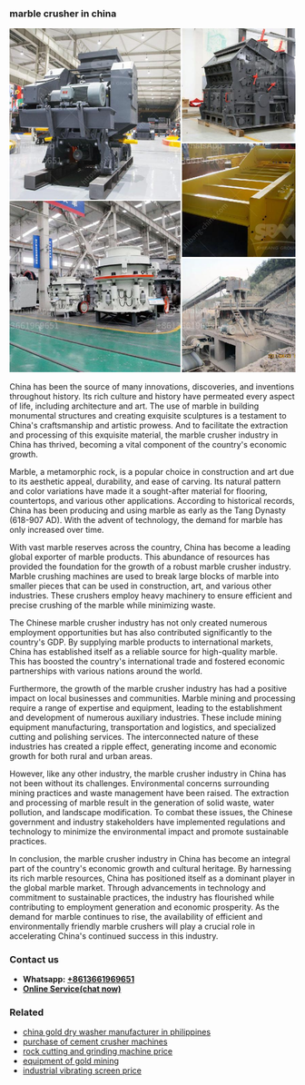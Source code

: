 <h3>marble crusher in china</h3><img src='1703042199.jpg' alt=''><p>China has been the source of many innovations, discoveries, and inventions throughout history. Its rich culture and history have permeated every aspect of life, including architecture and art. The use of marble in building monumental structures and creating exquisite sculptures is a testament to China's craftsmanship and artistic prowess. And to facilitate the extraction and processing of this exquisite material, the marble crusher industry in China has thrived, becoming a vital component of the country's economic growth.</p><p>Marble, a metamorphic rock, is a popular choice in construction and art due to its aesthetic appeal, durability, and ease of carving. Its natural pattern and color variations have made it a sought-after material for flooring, countertops, and various other applications. According to historical records, China has been producing and using marble as early as the Tang Dynasty (618-907 AD). With the advent of technology, the demand for marble has only increased over time.</p><p>With vast marble reserves across the country, China has become a leading global exporter of marble products. This abundance of resources has provided the foundation for the growth of a robust marble crusher industry. Marble crushing machines are used to break large blocks of marble into smaller pieces that can be used in construction, art, and various other industries. These crushers employ heavy machinery to ensure efficient and precise crushing of the marble while minimizing waste.</p><p>The Chinese marble crusher industry has not only created numerous employment opportunities but has also contributed significantly to the country's GDP. By supplying marble products to international markets, China has established itself as a reliable source for high-quality marble. This has boosted the country's international trade and fostered economic partnerships with various nations around the world.</p><p>Furthermore, the growth of the marble crusher industry has had a positive impact on local businesses and communities. Marble mining and processing require a range of expertise and equipment, leading to the establishment and development of numerous auxiliary industries. These include mining equipment manufacturing, transportation and logistics, and specialized cutting and polishing services. The interconnected nature of these industries has created a ripple effect, generating income and economic growth for both rural and urban areas.</p><p>However, like any other industry, the marble crusher industry in China has not been without its challenges. Environmental concerns surrounding mining practices and waste management have been raised. The extraction and processing of marble result in the generation of solid waste, water pollution, and landscape modification. To combat these issues, the Chinese government and industry stakeholders have implemented regulations and technology to minimize the environmental impact and promote sustainable practices.</p><p>In conclusion, the marble crusher industry in China has become an integral part of the country's economic growth and cultural heritage. By harnessing its rich marble resources, China has positioned itself as a dominant player in the global marble market. Through advancements in technology and commitment to sustainable practices, the industry has flourished while contributing to employment generation and economic prosperity. As the demand for marble continues to rise, the availability of efficient and environmentally friendly marble crushers will play a crucial role in accelerating China's continued success in this industry.</p><h3>Contact us</h3><ul><li><strong>Whatsapp:&nbsp;<a href="https://wa.me/8613661969651">+8613661969651</a></strong></li><li><a href="https://swt.shibang-china.com/?git&amp;zhl&amp;marble crusher in china"><strong>Online Service(chat now)</strong></a></li></ul><h3>Related</h3><ul><li><a href='china gold dry washer manufacturer in philippines.md'>china gold dry washer manufacturer in philippines</a></li><li><a href='purchase of cement crusher machines.md'>purchase of cement crusher machines</a></li><li><a href='rock cutting and grinding machine price.md'>rock cutting and grinding machine price</a></li><li><a href='equipment of gold mining.md'>equipment of gold mining</a></li><li><a href='industrial vibrating screen price.md'>industrial vibrating screen price</a></li></ul>